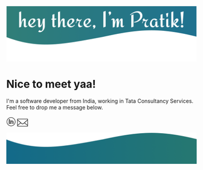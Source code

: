 <img src="https://github.com/praaatik/praaatik/blob/master/header.png">

# Nice to meet yaa! 

I'm a software developer from India, working in Tata Consultancy Services. Feel free to drop me a message below.

<a href="https://www.linkedin.com/in/pratik1320/"><img src="https://github.com/praaatik/praaatik/blob/master/linkedin-circled-shake.gif" width="25px" height="25px" /></a>
<a href="mailto:mailme@pratik.codes"><img src="https://github.com/praaatik/praaatik/blob/master/subscribe-1.gif" width="28px" height="28px" /></a>


<img src="https://github.com/praaatik/praaatik/blob/master/footer.png">

